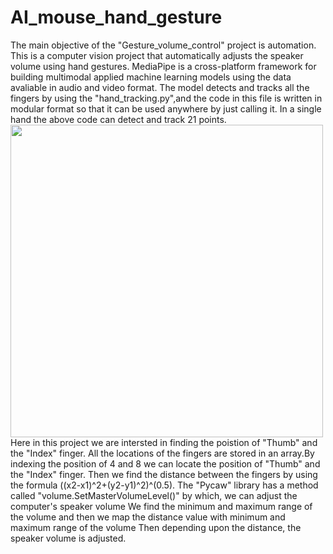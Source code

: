 # AI_mouse_hand_gesture

The main objective of the "Gesture_volume_control" project is automation.
This is a computer vision project that automatically adjusts the speaker volume using hand gestures.
MediaPipe is a cross-platform framework for building multimodal applied machine learning models using the data avaliable in audio and video format.
The model detects and tracks all the fingers by using the "hand_tracking.py",and the code in this file is written in modular format so that it can be used anywhere by just calling it.
In a single hand the above code can detect and track 21 points.
<image src="hand_landmarks.png" width=500><br> 
Here in this project we are intersted in finding the poistion of "Thumb" and the "Index" finger.
All the locations of the fingers are stored in an array.By indexing the position of 4 and 8 we can locate the position of "Thumb" and the "Index" finger.
Then we find the distance between the fingers by using the formula ((x2-x1)^2+(y2-y1)^2)^(0.5).
The "Pycaw" library has a method called "volume.SetMasterVolumeLevel()" by which, we can adjust the computer's speaker volume
We find the minimum and maximum range of the volume and then we map the distance value with minimum and maximum range of the volume
Then depending upon the distance, the speaker volume is adjusted.
